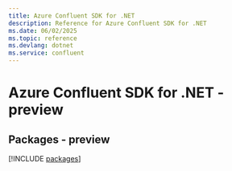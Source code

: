 ```yaml
---
title: Azure Confluent SDK for .NET
description: Reference for Azure Confluent SDK for .NET
ms.date: 06/02/2025
ms.topic: reference
ms.devlang: dotnet
ms.service: confluent
---
```

# Azure Confluent SDK for .NET - preview
## Packages - preview
[!INCLUDE [packages](confluent-index.md)]